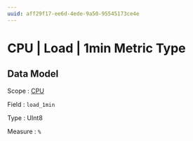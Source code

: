```yaml
---
uuid: aff29f17-ee6d-4ede-9a50-95545173ce4e
---
```

# CPU | Load | 1min Metric Type

## Data Model

Scope
: [CPU](../../../scopes/cpu.md)

Field
: `load_1min`

Type
: UInt8

Measure
: `%`
